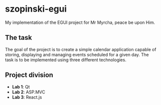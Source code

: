 # szopinski-egui
My implementation of the EGUI project for Mr Myrcha, peace be upon Him.

## The task
The goal of the project is to create a simple calendar application capable of storing, displaying and managing events scheduled for a given day. The task is to be implemented using three different technologies.

## Project division

* **Lab 1**: Qt
* **Lab 2**: ASP.MVC
* **Lab 3**: React.js
